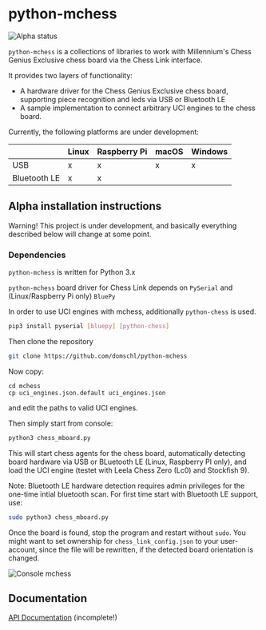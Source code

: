 # python-mchess

![Alpha status](https://img.shields.io/badge/Project%20status-Alpha-red.svg)

`python-mchess` is a collections of libraries to work with Millennium's Chess Genius Exclusive chess board via the Chess Link interface.

It provides two layers of functionality:
* A hardware driver for the Chess Genius Exclusive chess board, supporting piece recognition and leds via USB or Bluetooth LE
* A sample implementation to connect arbitrary UCI engines to the chess board.

Currently, the following platforms are under development:

|              | Linux | Raspberry Pi | macOS | Windows
|--------------|-------|--------------|-------|--------
| USB          |    x  |     x        |   x   |    x
| Bluetooth LE |    x  |     x        |       | 


## Alpha installation instructions

Warning! This project is under development, and basically everything described below will change at some point.

### Dependencies
`python-mchess` is written for Python 3.x

`python-mchess` board driver for Chess Link depends on `PySerial` and (Linux/Raspberry Pi only) `BluePy`

In order to use UCI engines with mchess, additionally `python-chess` is used.


```bash
pip3 install pyserial [bluepy] [python-chess]
```

Then clone the repository
```bash
git clone https://github.com/domschl/python-mchess
```

Now copy:
```
cd mchess
cp uci_engines.json.default uci_engines.json
```
and edit the paths to valid UCI engines.

Then simply start from console:
```bash
python3 chess_mboard.py
```

This will start chess agents for the chess board, automatically detecting board hardware via USB or BLuetooth LE (Linux, Raspberry PI only), and load the UCI engine (testet with Leela Chess Zero (Lc0) and Stockfish 9).

Note: Bluetooth LE hardware detection requires admin privileges for the one-time intial bluetooth scan. For first time start with Bluetooth LE support, use:
```bash
sudo python3 chess_mboard.py
```
Once the board is found, stop the program and restart without `sudo`. You might want to set ownership for `chess_link_config.json` to your user-account, since the file will be rewritten, if the detected board orientation is changed.

![Console mchess](https://raw.github.com/domschl/python-mchess/master/images/MchessAlpha.png)

## Documentation

[API Documentation](https://domschl.github.io/python-mchess/doc/build/html/index.html) (incomplete!)
